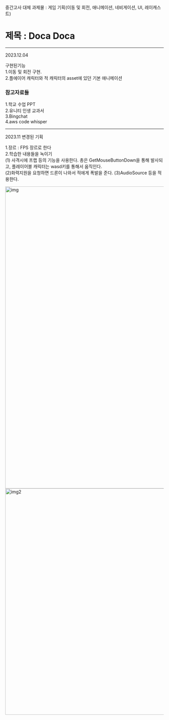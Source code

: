 


중간고사 대체 과제물 : 게임 기획(이동 및 회전, 애니메이션, 네비게이션, UI, 레이캐스트)<br>
<h1>제목 : Doca Doca</h1>


<hr>
2023.12.04 
<p>구현된기능<Br>
1.이동 및 회전 구현. <br>
2.플에이어 캐릭터와 적 캐릭터의 asset에 있던 기본 애니메이션</p>


<h3>참고자료들</h3>
1.학교 수업 PPT <br>
2.유니티 인생 교과서<br>
3.Bingchat<br>
4.aws code whisper<br>


<hr>

2023.11 변경된 기획

1.장르 : FPS 장르로 한다<br>
2.학습한 내용들을 녹이기 <br>
(1) 사격시에 프랩 등의 기능을 사용한다. 총은 GetMouseButtonDown을 통해 발사되고, 플레이어블 캐릭터는 wasd키를 통해서 움직인다.<br>
(2)화력지원을 요청하면 드론이 나와서 적에게 폭발을 준다.
(3)AudioSource 등을 적용한다.<br>


<img width="957" alt="img" src="https://github.com/Ogamdo/DocaDoca/assets/91306764/b0a6137b-560f-49cf-a9bb-a681d82a5a7d">
<img width="717" alt="img2" src="https://github.com/Ogamdo/DocaDoca/assets/91306764/8c864784-2a80-49cf-a5be-eb81728ca54b">

